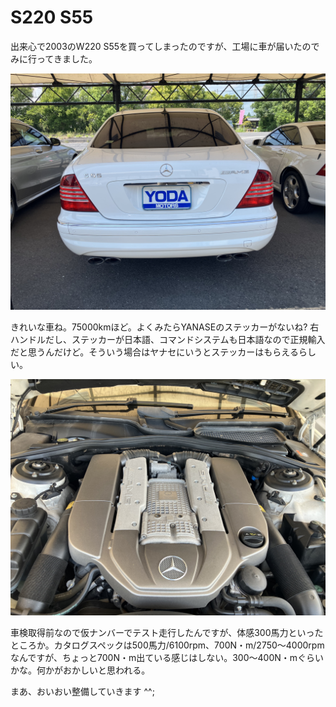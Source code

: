 # S220 S55

出来心で2003のW220 S55を買ってしまったのですが、工場に車が届いたのでみに行ってきました。

![rear](rear.jpeg)

きれいな車ね。75000kmほど。よくみたらYANASEのステッカーがないね? 右ハンドルだし、ステッカーが日本語、コマンドシステムも日本語なので正規輸入だと思うんだけど。そういう場合はヤナセにいうとステッカーはもらえるらしい。

![engine](engine.jpeg)

車検取得前なので仮ナンバーでテスト走行したんですが、体感300馬力といったところか。カタログスペックは500馬力/6100rpm、700N・m/2750～4000rpmなんですが、ちょっと700N・m出ている感じはしない。300〜400N・mぐらいかな。何かがおかしいと思われる。

まあ、おいおい整備していきます ^^;

